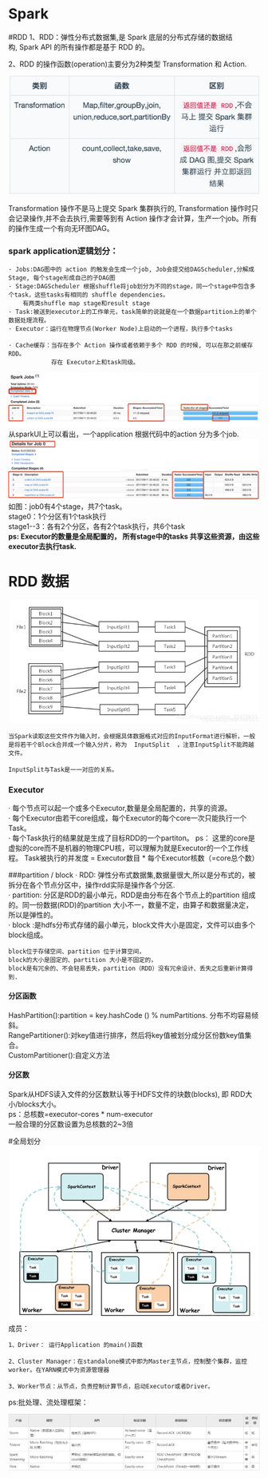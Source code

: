 # Spark

#RDD
1、RDD：弹性分布式数据集,是 Spark 底层的分布式存储的数据结构, Spark API 的所有操作都是基于 RDD 的。

2、RDD 的操作函数(operation)主要分为2种类型 Transformation 和 Action.

![图片](../src/main/resources/img/rdd.png)

Transformation 操作不是马上提交 Spark 集群执行的, Transformation 操作时只会记录操作,并不会去执行,需要等到有 Action 操作才会计算，生产一个job。所有的操作生成一个有向无环图DAG。

### spark application逻辑划分：

    · Jobs:DAG图中的 action 的触发会生成一个job, Job会提交给DAGScheduler,分解成Stage, 每个stage形成自己的子DAG图
    · Stage:DAGScheduler 根据shuffle将job划分为不同的stage，同一个stage中包含多个task，这些tasks有相同的 shuffle dependencies。
        有两类shuffle map stage和result stage
    · Task:被送到executor上的工作单元，task简单的说就是在一个数据partition上的单个数据处理流程。
    · Executor：运行在物理节点(Worker Node)上启动的一个进程，执行多个tasks

    · Cache缓存：当存在多个 Action 操作或者依赖于多个 RDD 的时候, 可以在那之前缓存RDD。  
                存在 Executor上和task同级。
![图片](../src/main/resources/img/sparkUI.png)
从sparkUI上可以看出，一个application 根据代码中的action 分为多个job.
![图片](../src/main/resources/img/sparkUI2.png)
如图：job0有4个stage，共7个task。  
stage0：1个分区有1个task执行  
stage1--3：各有2个分区，各有2个task执行，共6个task  
**ps: Executor的数量是全局配置的， 所有stage中的tasks 共享这些资源，由这些executor去执行task.**

# RDD 数据

![图片](../src/main/resources/img/rdd2.png)

    当Spark读取这些文件作为输入时，会根据具体数据格式对应的InputFormat进行解析，一般是将若干个Block合并成一个输入分片，称为	InputSplit	，注意InputSplit不能跨越文件。
    
    InputSplit与Task是一一对应的关系。

### Executor
· 每个节点可以起一个或多个Executor,数量是全局配置的，共享的资源。  
· 每个Executor由若干core组成，每个Executor的每个core一次只能执行一个Task。  
· 每个Task执行的结果就是生成了目标RDD的一个partiton。
ps： 这里的core是虚拟的core而不是机器的物理CPU核，可以理解为就是Executor的一个工作线程。
Task被执行的并发度 = Executor数目 * 每个Executor核数（=core总个数）

###partition / block
· RDD: 弹性分布式数据集,数据量很大,所以是分布式的，被拆分在各个节点分区中，操作rdd实际是操作各个分区.  
· partition: 分区是RDD的最小单元，RDD是由分布在各个节点上的partition 组成的。同一份数据(RDD)的partition 大小不一，数量不定，由算子和数据量决定，所以是弹性的。  
· block :是hdfs分布式存储的最小单元，block文件大小是固定，文件可以由多个block组成。  
   
    block位于存储空间、partition 位于计算空间，
    block的大小是固定的、partition 大小是不固定的，
    block是有冗余的、不会轻易丢失，partition（RDD）没有冗余设计、丢失之后重新计算得到.

#### 分区函数
HashPartition():partition = key.hashCode () % numPartitions. 分布不均容易倾斜。  
RangePartitioner():对key值进行排序，然后将key值被划分成分区份数key值集合。    
CustomPartitioner():自定义方法
#### 分区数
Spark从HDFS读入文件的分区数默认等于HDFS文件的块数(blocks), 即 RDD大小/blocks大小。  
ps：总核数=executor-cores * num-executor  
一般合理的分区数设置为总核数的2~3倍

#全局划分
![图片](../src/main/resources/img/rddPartition.png)
成员：

    1、Driver： 运行Application 的main()函数
    
    2、Cluster Manager：在standalone模式中即为Master主节点，控制整个集群，监控worker。在YARN模式中为资源管理器
    
    3、Worker节点：从节点，负责控制计算节点，启动Executor或者Driver。

ps:批处理、流处理框架：

![图片](../src/main/resources/img/data.png)

